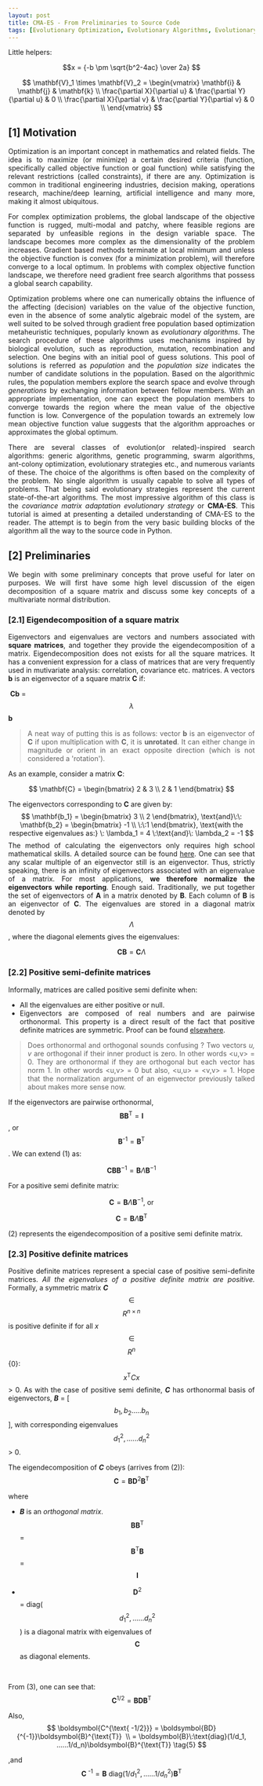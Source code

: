 ```yaml
---
layout: post
title: CMA-ES - From Preliminaries to Source Code
tags: [Evolutionary Optimization, Evolutionary Algorithms, Evolutionary Strategies, CMA-ES, Genetic Algorithms, Swarm Optimization]
---
```


<style>
body {
text-align: justify}
</style>

Little helpers:

$$x = {-b \pm \sqrt{b^2-4ac} \over 2a} $$


$$
\mathbf{V}_1 \times \mathbf{V}_2 =  \begin{vmatrix} 
\mathbf{i} & \mathbf{j} & \mathbf{k} \\
\frac{\partial X}{\partial u} &  \frac{\partial Y}{\partial u} & 0 \\
\frac{\partial X}{\partial v} &  \frac{\partial Y}{\partial v} & 0 \\
\end{vmatrix}
$$


## [1] Motivation 

Optimization is an important concept in mathematics and related fields. The idea is to maximize (or minimize) a certain desired criteria (function, specifically called objective function or goal function) while satisfying the relevant restrictions (called constraints), if there are any. Optimization is common in traditional engineering industries, decision making, operations research, machine/deep learning, artificial intelligence and many more, making it almost ubiquitous. 

For complex optimization problems, the global landscape of the objective function is rugged, multi-modal and patchy, where feasible regions are separated by unfeasible regions in the design variable space. The landscape becomes more complex as the dimensionality of the problem increases. Gradient based methods terminate at local minimum and unless the objective function is convex (for a minimization problem), will therefore converge to a local optimum. In problems with complex objective function landscape, we therefore need gradient free search algorithms that possess a global search capability.  

Optimization problems where one can numerically obtains the influence of the affecting (decision) variables on the value of the objective function, even in the absence of some analytic algebraic model of the system, are well suited to be solved through gradient free population based optimization metaheuristic techniques, popularly known as *evolutionary algorithms*. The search procedure of these algorithms uses mechanisms inspired by biological evolution, such as reproduction, mutation, recombination and selection. One begins with an initial pool of guess solutions. This pool of solutions is referred as *population*  and the *population size* indicates the number of candidate solutions in the population. Based on the algorithmic rules, the population members explore the search space and evolve through *generations* by exchanging information between fellow members. With an appropriate implementation, one can expect the population members to converge towards the region where the mean value of the objective function is low. Convergence of the population towards an extremely low mean objective function value suggests that the algorithm approaches or approximates the global optimum. 

There are several classes of evolution(or related)-inspired search algorithms: generic algorithms, genetic programming, swarm algorithms, ant-colony optimization, evolutionary strategies etc., and numerous variants of these. The choice of the algorithms is often based on the complexity of the problem. No single algorithm is usually capable to solve all types of problems. That being said evolutionary strategies represent the current state-of-the-art algorithms. The most impressive algorithm of this class is the *covariance matrix adaptation evolutionary strategy* or **CMA-ES**. This tutorial is aimed at presenting a detailed understanding of CMA-ES to the reader. The attempt is to begin from the very basic building blocks of the algorithm all the way to the source code in Python.

## [2] Preliminaries

We begin with some preliminary concepts that prove useful for later on purposes. We will first have some high level discussion of the eigen decomposition of a square matrix and discuss some key concepts of a multivariate normal distribution.  

### [2.1] Eigendecomposition of a square matrix
Eigenvectors and eigenvalues are vectors and numbers associated with **square matrices**, and together they provide the eigendecomposition of a matrix. Eigendecomposition does not exists for all the square matrices. It has a convenient expression for a class of matrices that are very frequently used in mutivariate analysis: correlation, covariance etc. matrices. A vectors **b** is an eigenvector of a square matrix **C** if: 


​                                                       **Cb** = $$\lambda$$**b**

> A neat way of putting this is as follows: vector **b** is an eigenvector of **C** if upon multiplication with **C**, it is **unrotated**. It can either change in magnitude or orient in an exact opposite direction (which is not considered a 'rotation').

As an example, consider a matrix **C**:


$$
\mathbf{C} =  \begin{bmatrix} 
2 & 3  \\
2 &  1 
\end{bmatrix}
$$


The eigenvectors corresponding to **C** are given by:
$$
\mathbf{b_1} =  \begin{bmatrix} 
3  \\
2  
\end{bmatrix},  \text{and}\:\: \mathbf{b_2} =  \begin{bmatrix} 
-1  \\
 \:\:1  
\end{bmatrix}, \text{with the respective eigenvalues as:}
\: \lambda_1 = 4 \:\text{and}\: \lambda_2 = -1
$$
The method of calculating the eigenvectors only requires high school mathematical  skills. A detailed source can be found [here](http://lpsa.swarthmore.edu/MtrxVibe/EigMat/MatrixEigen.html). One can see that any scalar multiple  of an eigenvector still is an eigenvector. Thus, strictly speaking, there is an infinity of eigenvectors associated with an eigenvalue of a matrix. For most applications, **we therefore normalize the eigenvectors while reporting**. Enough said. Traditionally, we put together the set of eigenvectors of **A** in a matrix denoted by **B**. Each column of **B** is an eigenvector of **C**. The eigenvalues are stored in a diagonal matrix denoted by $$\Lambda$$, where the diagonal elements gives the eigenvalues:

  
$$
\textbf{CB} = \textbf{C}\Lambda \tag{1}
$$

### [2.2] Positive semi-definite matrices

Informally, matrices are called positive semi definite when:

* All the eigenvalues are either positive or null.
* Eigenvectors are composed of real numbers and are pairwise orthonormal. This property is a direct result of the fact that positive definite matrices are symmetric. Proof can be found [elsewhere](https://math.stackexchange.com/questions/82467/eigenvectors-of-real-symmetric-matrices-are-orthogonal).

> Does orthonormal and orthogonal sounds confusing ? Two vectors *u, v* are orthogonal if their inner product is zero. In other words <u,v> = 0. They are orthonormal if they are orthogonal but each vector has norm 1. In other words <u,v> = 0 but also, <u,u> = <v,v> = 1. Hope that the normalization argument of an eigenvector previously talked about makes more sense now.

If the eigenvectors are pairwise orthonormal, $$\textbf{BB}^{\text{T}} = \textbf{I}$$, or $$\textbf{B}^\text{-1} = \textbf{B}^{\text{T}}$$ . We can extend (1) as:


$$
\textbf{CB}\textbf{B}^{-1} = \textbf{B}\Lambda\textbf{B}^{-1}
$$


For a positive semi definite matrix:


$$
\textbf{C} = \textbf{B}\Lambda\textbf{B}^{-1}, \:\text{or}
$$

$$
\textbf{C} = \textbf{B}\Lambda\textbf{B}^{\text{T}} \tag{2}
$$



(2) represents the eigendecomposition of a positive semi definite matrix. 



### [2.3] Positive definite matrices

Positive definite matrices represent a special case of positive semi-definite matrices. *All the eigenvalues of a positive definite matrix are positive.* Formally, a symmetric matrix ***C*** $$\in$$ $$R^{n \times n}$$ is positive definite if for all *x* $$\in$$ $$R^{n}$$\{0}: $$x^{\text{T}}Cx$$ > 0. As with the case of positive semi definite, ***C*** has orthonormal basis of eigenvectors, ***B*** = [$$b_1, b_2.....b_n$$], with corresponding eigenvalues $$d_1^2, ......d_n^2$$ > 0. 



The eigendecomposition of ***C*** obeys (arrives from (2)):
$$
\boldsymbol{C} = \boldsymbol{BD}^{\text{2}}\boldsymbol{B}^{\text{T}}  \tag{3}
$$


where

* ***B*** is an *orthogonal matrix*. $$\boldsymbol{BB}^{\text{T}}$$ =$$\boldsymbol{B}^{\text{T}}\boldsymbol{B}$$ = $$\textbf{I}$$ 

* $$\boldsymbol{D}^{\text{2}}$$ = diag($$d_1^2, ......d_n^2$$) is a diagonal matrix with eigenvalues of $$\boldsymbol{C}$$ as diagonal elements.

  ​

From (3), one can see that:
$$
\boldsymbol{C^{\text{1/2}}} = \boldsymbol{BD}\boldsymbol{B}^{\text{T}}  \tag{4}
$$


Also,
$$
\boldsymbol{C^{\text{ -1/2}}} = \boldsymbol{BD}{^{-1}}\boldsymbol{B}^{\text{T}}  \\
=  \boldsymbol{B}\:\text{diag}(1/d_1, ......1/d_n)\boldsymbol{B}^{\text{T}} \tag{5}
$$


,and
$$
\boldsymbol{C^{\text{ -1}}} =   \boldsymbol{B}\:\text{diag}(1/d_1^{2}, ......1/d_n^{2})\boldsymbol{B}^{\text{T}} \tag{5}
$$
